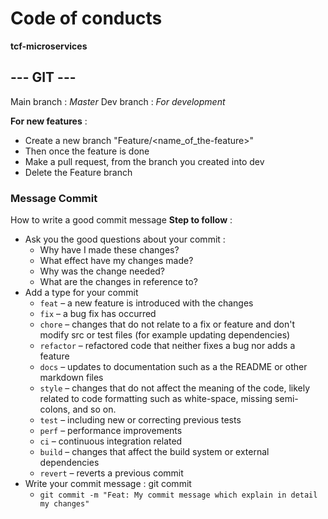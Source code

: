 # Code of conducts

**tcf-microservices**

## --- GIT ---

Main branch : _Master_
Dev branch : _For development_

**For new features** :

- Create a new branch "Feature/<name_of_the-feature>"
- Then once the feature is done
- Make a pull request, from the branch you created into dev
- Delete the Feature branch

### Message Commit

How to write a good commit message
**Step to follow** :

- Ask you the good questions about your commit :
  - Why have I made these changes?
  - What effect have my changes made?
  - Why was the change needed?
  - What are the changes in reference to?
- Add a type for your commit
  - `feat` – a new feature is introduced with the changes
  - `fix` – a bug fix has occurred
  - `chore` – changes that do not relate to a fix or feature and don't modify src or test files (for example updating dependencies)
  - `refactor` – refactored code that neither fixes a bug nor adds a feature
  - `docs` – updates to documentation such as a the README or other markdown files
  - `style` – changes that do not affect the meaning of the code, likely related to code formatting such as white-space, missing semi-colons, and so on.
  - `test` – including new or correcting previous tests
  - `perf` – performance improvements
  - `ci` – continuous integration related
  - `build` – changes that affect the build system or external dependencies
  - `revert` – reverts a previous commit
- Write your commit message : git commit
  - `git commit -m "Feat: My commit message which explain in detail my changes"`
